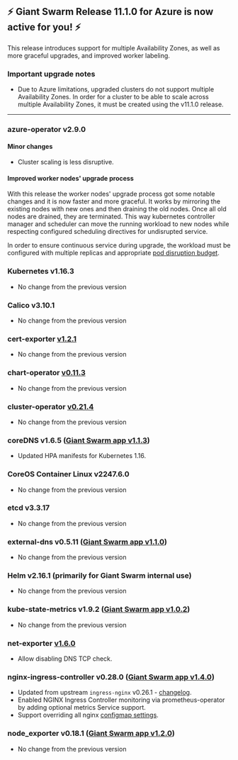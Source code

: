 ## :zap: Giant Swarm Release 11.1.0 for Azure is now active for you! :zap:

This release introduces support for multiple Availability Zones, as well as more graceful upgrades, and improved worker labeling.

### Important upgrade notes

- Due to Azure limitations, upgraded clusters do not support multiple Availability Zones. In order for a cluster to be able to scale across multiple Availability Zones, it must be created using the v11.1.0 release.

---

### azure-operator v2.9.0

#### Minor changes

- Cluster scaling is less disruptive.

#### Improved worker nodes' upgrade process

With this release the worker nodes' upgrade process got some notable changes and it is now faster and more graceful. It works by mirroring the existing nodes with new ones and then draining the old nodes. Once all old nodes are drained, they are terminated. This way kubernetes controller manager and scheduler can move the running workload to new nodes while respecting configured scheduling directives for undisrupted service.

In order to ensure continuous service during upgrade, the workload must be configured with multiple replicas and appropriate [pod disruption budget](https://kubernetes.io/docs/tasks/run-application/configure-pdb/).

### Kubernetes v1.16.3

- No change from the previous version

### Calico v3.10.1

- No change from the previous version

### cert-exporter [v1.2.1](https://github.com/giantswarm/cert-exporter/blob/master/CHANGELOG.md#121-2019-12-24)

- No change from the previous version

### chart-operator [v0.11.3](https://github.com/giantswarm/chart-operator/releases/tag/v0.11.3)

- No change from the previous version

### cluster-operator [v0.21.4](https://github.com/giantswarm/cluster-operator/releases/tag/v0.23.0)

- No change from the previous version

### coreDNS v1.6.5 ([Giant Swarm app v1.1.3](https://github.com/giantswarm/coredns-app/blob/master/CHANGELOG.md#v113))

- Updated HPA manifests for Kubernetes 1.16.

### CoreOS Container Linux v2247.6.0

- No change from the previous version

### etcd v3.3.17

- No change from the previous version

### external-dns v0.5.11 ([Giant Swarm app v1.1.0](https://github.com/giantswarm/external-dns-app/blob/master/CHANGELOG.md#v110))

- No change from the previous version

### Helm v2.16.1 (primarily for Giant Swarm internal use)

- No change from the previous version

### kube-state-metrics v1.9.2 ([Giant Swarm app v1.0.2](https://github.com/giantswarm/kube-state-metrics-app/blob/master/CHANGELOG.md#v102))

- No change from the previous version

### net-exporter [v1.6.0](https://github.com/giantswarm/net-exporter/blob/master/CHANGELOG.md#160-2020-01-29)

- Allow disabling DNS TCP check.

### nginx-ingress-controller v0.28.0 ([Giant Swarm app v1.4.0](https://github.com/giantswarm/nginx-ingress-controller-app/blob/master/CHANGELOG.md#v140-2020-02-10))

- Updated from upstream `ingress-nginx` v0.26.1 - [changelog](https://github.com/kubernetes/ingress-nginx/releases/tag/nginx-0.28.0).
- Enabled NGINX Ingress Controller monitoring via prometheus-operator by adding optional metrics Service support.
- Support overriding all nginx [configmap settings](https://github.com/kubernetes/ingress-nginx/blob/master/docs/user-guide/nginx-configuration/configmap.md#configuration-options).

### node_exporter v0.18.1 ([Giant Swarm app v1.2.0](https://github.com/giantswarm/node-exporter-app/blob/master/CHANGELOG.md#120-2020-01-08))

- No change from the previous version
